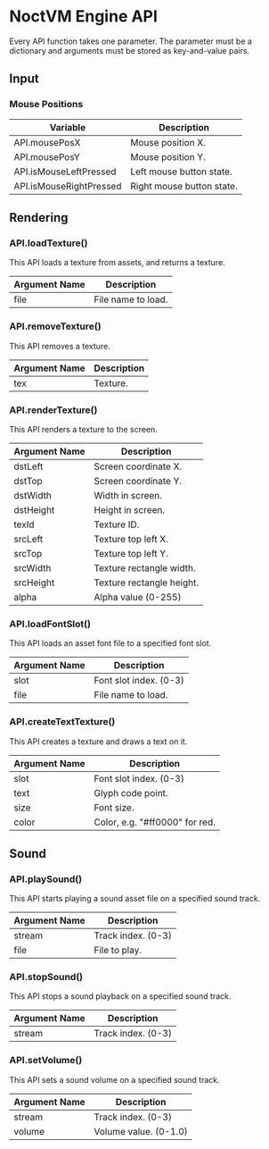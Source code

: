 NoctVM Engine API
=================

Every API function takes one parameter. The parameter must be a dictionary and
arguments must be stored as key-and-value pairs.

## Input

### Mouse Positions

|Variable                 |Description                                |
|-------------------------|-------------------------------------------|
|API.mousePosX            |Mouse position X.                          |
|API.mousePosY            |Mouse position Y.                          |
|API.isMouseLeftPressed   |Left mouse button state.                   |
|API.isMouseRightPressed  |Right mouse button state.                  |

## Rendering

### API.loadTexture()

This API loads a texture from assets, and returns a texture.

|Argument Name       |Description                                                   |
|--------------------|--------------------------------------------------------------|
|file                |File name to load.                                            |

### API.removeTexture()

This API removes a texture.

|Argument Name       |Description                                                   |
|--------------------|--------------------------------------------------------------|
|tex                 |Texture.                                                      |

### API.renderTexture()

This API renders a texture to the screen.

|Argument Name       |Description                                                   |
|--------------------|--------------------------------------------------------------|
|dstLeft             |Screen coordinate X.                                          |
|dstTop              |Screen coordinate Y.                                          |
|dstWidth            |Width in screen.                                              |
|dstHeight           |Height in screen.                                             |
|texId               |Texture ID.                                                   |
|srcLeft             |Texture top left X.                                           |
|srcTop              |Texture top left Y.                                           |
|srcWidth            |Texture rectangle width.                                      |
|srcHeight           |Texture rectangle height.                                     |
|alpha               |Alpha value (0-255)                                           |

### API.loadFontSlot()

This API loads an asset font file to a specified font slot.

|Argument Name       |Description                                                   |
|--------------------|--------------------------------------------------------------|
|slot                |Font slot index. (0-3)                                        |
|file                |File name to load.                                            |

### API.createTextTexture()

This API creates a texture and draws a text on it.

|Argument Name       |Description                                                   |
|--------------------|--------------------------------------------------------------|
|slot                |Font slot index. (0-3)                                        |
|text                |Glyph code point.                                             |
|size                |Font size.                                                    |
|color               |Color, e.g. "#ff0000" for red.                                |

## Sound

### API.playSound()

This API starts playing a sound asset file on a specified sound track.

|Argument Name       |Description                                                   |
|--------------------|--------------------------------------------------------------|
|stream              |Track index. (0-3)                                            |
|file                |File to play.                                                 |

### API.stopSound()

This API stops a sound playback on a specified sound track.

|Argument Name       |Description                                                   |
|--------------------|--------------------------------------------------------------|
|stream              |Track index. (0-3)                                            |

### API.setVolume()

This API sets a sound volume on a specified sound track.

|Argument Name       |Description                                                   |
|--------------------|--------------------------------------------------------------|
|stream              |Track index. (0-3)                                            |
|volume              |Volume value. (0-1.0)                                         |
